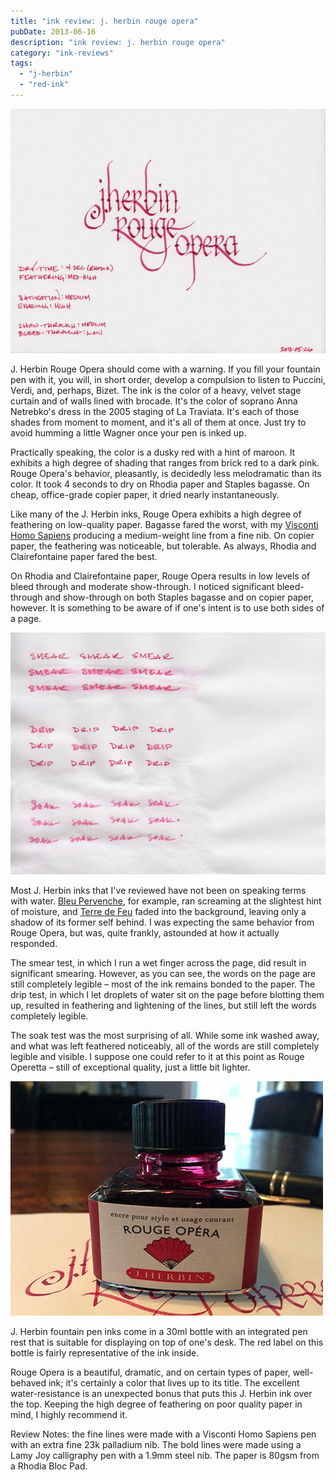 ```yaml
---
title: "ink review: j. herbin rouge opera"
pubDate: 2013-06-16
description: "ink review: j. herbin rouge opera"
category: "ink-reviews"
tags:
  - "j-herbin"
  - "red-ink"
---
```


![J. Herbin Rouge Opera](exemplar.jpg)

J. Herbin Rouge Opera should come with a warning. If you fill your fountain pen with it, you will, in short order, develop a compulsion to listen to Puccini, Verdi, and, perhaps, Bizet. The ink is the color of a heavy, velvet stage curtain and of walls lined with brocade. It's the color of soprano Anna Netrebko's dress in the 2005 staging of La Traviata. It's each of those shades from moment to moment, and it's all of them at once. Just try to avoid humming a little Wagner once your pen is inked up.

Practically speaking, the color is a dusky red with a hint of maroon. It exhibits a high degree of shading that ranges from brick red to a dark pink. Rouge Opera's behavior, pleasantly, is decidedly less melodramatic than its color. It took 4 seconds to dry on Rhodia paper and Staples bagasse. On cheap, office-grade copier paper, it dried nearly instantaneously.

Like many of the J. Herbin inks, Rouge Opera exhibits a high degree of feathering on low-quality paper. Bagasse fared the worst, with my [Visconti Homo Sapiens](/blog/2011/11/20/pen-review-visconti-homo-sapiens) producing a medium-weight line from a fine nib. On copier paper, the feathering was noticeable, but tolerable. As always, Rhodia and Clairefontaine paper fared the best.

On Rhodia and Clairefontaine paper, Rouge Opera results in low levels of bleed through and moderate show-through. I noticed significant bleed-through and show-through on both Staples bagasse and on copier paper, however. It is something to be aware of if one's intent is to use both sides of a page.

![J. Herbin Rouge Opera water test](durability.jpg)

Most J. Herbin inks that I've reviewed have not been on speaking terms with water. [Bleu Pervenche](/blog/2013/1/1/ink-review-j-herbin-bleu-pervenche), for example, ran screaming at the slightest hint of moisture, and [Terre de Feu](/blog/2011/1/3/ink-review-j-herbin-terre-de-feu) faded into the background, leaving only a shadow of its former self behind. I was expecting the same behavior from Rouge Opera, but was, quite frankly, astounded at how it actually responded.

The smear test, in which I run a wet finger across the page, did result in significant smearing. However, as you can see, the words on the page are still completely legible – most of the ink remains bonded to the paper. The drip test, in which I let droplets of water sit on the page before blotting them up, resulted in feathering and lightening of the lines, but still left the words completely legible.

The soak test was the most surprising of all. While some ink washed away, and what was left feathered noticeably, all of the words are still completely legible and visible. I suppose one could refer to it at this point as Rouge Operetta – still of exceptional quality, just a little bit lighter.

![J. Herbin Rouge Opera bottle](bottle.jpg)

J. Herbin fountain pen inks come in a 30ml bottle with an integrated pen rest that is suitable for displaying on top of one's desk. The red label on this bottle is fairly representative of the ink inside.

Rouge Opera is a beautiful, dramatic, and on certain types of paper, well-behaved ink; it's certainly a color that lives up to its title. The excellent water-resistance is an unexpected bonus that puts this J. Herbin ink over the top. Keeping the high degree of feathering on poor quality paper in mind, I highly recommend it.

Review Notes: the fine lines were made with a Visconti Homo Sapiens pen with an extra fine 23k palladium nib. The bold lines were made using a Lamy Joy calligraphy pen with a 1.9mm steel nib. The paper is 80gsm from a Rhodia Bloc Pad.
